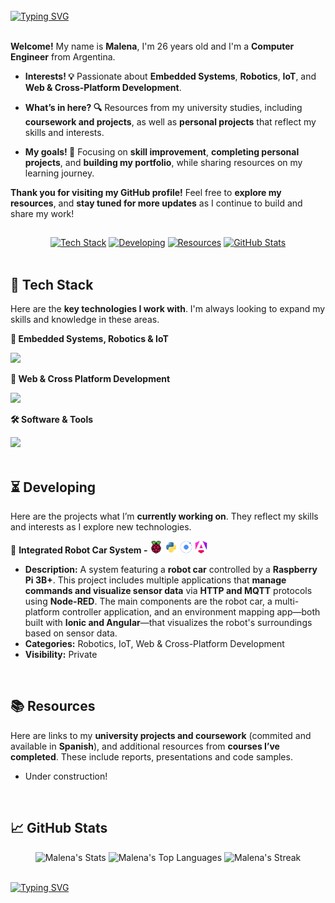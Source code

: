 <!--- HEADER ------------------------------------------------------------------------------------------------------------------------------------------------------------------------------>
<img src="https://www.dropbox.com/scl/fi/29trfxdnssa7e5sw95nsv/github_theme_dividers.png?rlkey=p7jmy4dqan30s71wdh1iqulu5&st=zdoc8s85&raw=1" style="height: 10px; width: 100%; max-width: 100%;">
<a href="https://git.io/typing-svg"><img src="https://readme-typing-svg.herokuapp.com?font=Fira+Code&size=25&pause=1000&color=773071&width=435&lines=Hello+world!+_" alt="Typing SVG"/></a>
<img src="https://www.dropbox.com/scl/fi/29trfxdnssa7e5sw95nsv/github_theme_dividers.png?rlkey=p7jmy4dqan30s71wdh1iqulu5&st=zdoc8s85&raw=1" style="height: 10px; width: 100%; max-width: 100%;">
<!----------------------------------------------------------------------------------------------------------------------------------------------------------------------------------------->

**Welcome!** My name is **Malena**, I'm 26 years old and I'm a **Computer Engineer** from Argentina.

- **Interests! 💡** Passionate about **Embedded Systems**, **Robotics**, **IoT**, and **Web & Cross-Platform Development**.

- **What’s in here? 🔍** Resources from my university studies, including **coursework and projects**, as well as **personal projects** that reflect my skills and interests.

- **My goals! 🎯** Focusing on **skill improvement**, **completing personal projects**, and **building my portfolio**, while sharing resources on my learning journey.

**Thank you for visiting my GitHub profile!** Feel free to **explore my resources**, and **stay tuned for more updates** as I continue to build and share my work!

<!-- BUTTONS ------------------------------------------------------------------------------------------------------------------------------------------------------------------------------>
##
<div align="center">
  <a href="#-tech-stack"><img src="https://dabuttonfactory.com/button.png?t=Tech+Stack&f=Noto+Sans-Bold&ts=18&tc=fff&hp=20&vp=8&c=0&bgt=unicolored&bgc=773071" alt="Tech Stack"></a>
  <a href="#-developing"><img src="https://dabuttonfactory.com/button.png?t=Developing&f=Noto+Sans-Bold&ts=18&tc=fff&hp=20&vp=8&c=0&bgt=unicolored&bgc=773071" alt="Developing"></a>
  <a href="#-resources"><img src="https://dabuttonfactory.com/button.png?t=Resources&f=Noto+Sans-Bold&ts=18&tc=fff&hp=20&vp=8&c=0&bgt=unicolored&bgc=773071" alt="Resources"></a>
  <a href="#-github-stats"><img src="https://dabuttonfactory.com/button.png?t=GitHub+Stats&f=Noto+Sans-Bold&ts=18&tc=fff&hp=20&vp=8&c=0&bgt=unicolored&bgc=773071" alt="GitHub Stats"></a>
</div>
<img src="https://www.dropbox.com/scl/fi/29trfxdnssa7e5sw95nsv/github_theme_dividers.png?rlkey=p7jmy4dqan30s71wdh1iqulu5&st=zdoc8s85&raw=1" style="height: 10px; width: 100%; max-width: 100%;">
<!----------------------------------------------------------------------------------------------------------------------------------------------------------------------------------------->

## 🌟 Tech Stack

Here are the **key technologies I work with**. I'm always looking to expand my skills and knowledge in these areas.

**🤖 Embedded Systems, Robotics & IoT**

<img src="https://skillicons.dev/icons?i=arduino,raspberrypi,c,cpp,python&theme=dark"/>

**📱 Web & Cross Platform Development**

<img src="https://skillicons.dev/icons?i=html,css,bootstrap,nodejs,javascript,typescript,angular,ionic&theme=dark"/>

**🛠️ Software & Tools**

<img src="https://skillicons.dev/icons?i=git,vscode,pycharm,matlab,ps,windows,linux&theme=dark"/>

<!-- DIVIDER ------------------------------------------------------------------------------------------------------------------------------------------------------------------------------>
<img src="https://www.dropbox.com/scl/fi/29trfxdnssa7e5sw95nsv/github_theme_dividers.png?rlkey=p7jmy4dqan30s71wdh1iqulu5&st=zdoc8s85&raw=1" style="height: 5px; width: 100%; max-width: 100%;">
<!----------------------------------------------------------------------------------------------------------------------------------------------------------------------------------------->

## ⏳ Developing

Here are the projects what I’m **currently working on**. They reflect my skills and interests as I explore new technologies.

🤖 **Integrated Robot Car System -**
<img src="https://github.com/devicons/devicon/blob/master/icons/raspberrypi/raspberrypi-original.svg" style="height: 20px; width: 20px;">
<img src="https://github.com/devicons/devicon/blob/master/icons/python/python-original.svg" style="height: 20px; width: 20px;">
<img src="https://github.com/devicons/devicon/blob/master/icons/ionic/ionic-original.svg" style="height: 20px; width: 20px;">
<img src="https://github.com/devicons/devicon/blob/master/icons/angular/angular-original.svg" style="height: 20px; width: 20px;">
- **Description:** A system featuring a **robot car** controlled by a **Raspberry Pi 3B+**. This project includes multiple applications that **manage commands and visualize sensor data** via **HTTP and MQTT** protocols using **Node-RED**. The main components are the robot car, a multi-platform controller application, and an environment mapping app—both built with **Ionic and Angular**—that visualizes the robot's surroundings based on sensor data.
- **Categories:** Robotics, IoT, Web & Cross-Platform Development
- **Visibility:** Private

<!-- DIVIDER ------------------------------------------------------------------------------------------------------------------------------------------------------------------------------>
<img src="https://www.dropbox.com/scl/fi/29trfxdnssa7e5sw95nsv/github_theme_dividers.png?rlkey=p7jmy4dqan30s71wdh1iqulu5&st=zdoc8s85&raw=1" style="height: 5px; width: 100%; max-width: 100%;">
<!----------------------------------------------------------------------------------------------------------------------------------------------------------------------------------------->

## 📚 Resources

Here are links to my **university projects and coursework** (commited and available in **Spanish**), and additional resources from **courses I’ve completed**. These include reports, presentations and code samples.

- Under construction!

<!-- DIVIDER ------------------------------------------------------------------------------------------------------------------------------------------------------------------------------>
<img src="https://www.dropbox.com/scl/fi/29trfxdnssa7e5sw95nsv/github_theme_dividers.png?rlkey=p7jmy4dqan30s71wdh1iqulu5&st=zdoc8s85&raw=1" style="height: 5px; width: 100%; max-width: 100%;">
<!----------------------------------------------------------------------------------------------------------------------------------------------------------------------------------------->

## 📈 GitHub Stats

<div align="center">
  
  ![Malena's Stats](https://github-readme-stats.vercel.app/api?username=malenacrespi&theme=dark&show_icons=true&hide_border=true&count_private=true)
  ![Malena's Top Languages](https://github-readme-stats.vercel.app/api/top-langs/?username=malenacrespi&theme=dark&show_icons=true&hide_border=true&layout=compact)
  ![Malena's Streak](https://github-readme-streak-stats.herokuapp.com/?user=malenacrespi&theme=dark&hide_border=true)

</div>

<!--- FOOTER ------------------------------------------------------------------------------------------------------------------------------------------------------------------------------>
<img src="https://www.dropbox.com/scl/fi/29trfxdnssa7e5sw95nsv/github_theme_dividers.png?rlkey=p7jmy4dqan30s71wdh1iqulu5&st=zdoc8s85&raw=1" style="height: 10px; width: 100%; max-width: 100%;">
<a href="https://git.io/typing-svg"><img src="https://readme-typing-svg.herokuapp.com?font=Fira+Code&size=18&pause=1000&color=773071&width=435&lines=Updated:+2025-02-19+_" alt="Typing SVG"/></a>
<img src="https://www.dropbox.com/scl/fi/29trfxdnssa7e5sw95nsv/github_theme_dividers.png?rlkey=p7jmy4dqan30s71wdh1iqulu5&st=zdoc8s85&raw=1" style="height: 10px; width: 100%; max-width: 100%;">
<!----------------------------------------------------------------------------------------------------------------------------------------------------------------------------------------->
